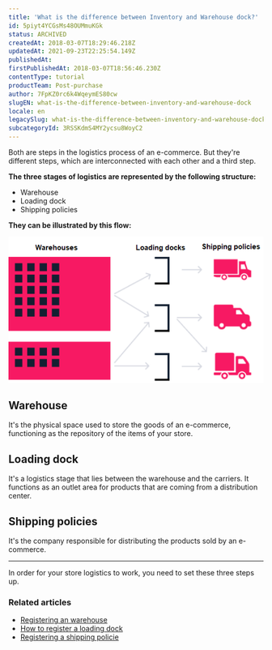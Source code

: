 ```yaml
---
title: 'What is the difference between Inventory and Warehouse dock?'
id: 5piyt4YCGsMs48OUMmuKGk
status: ARCHIVED
createdAt: 2018-03-07T18:29:46.218Z
updatedAt: 2021-09-23T22:25:54.149Z
publishedAt: 
firstPublishedAt: 2018-03-07T18:56:46.230Z
contentType: tutorial
productTeam: Post-purchase
author: 7FpKZ0rc6k4WqeymES80cw
slugEN: what-is-the-difference-between-inventory-and-warehouse-dock
locale: en
legacySlug: what-is-the-difference-between-inventory-and-warehouse-dock
subcategoryId: 3RSSKdmS4MY2ycsu8WoyC2
---
```


Both are steps in the logistics process of an e-commerce. But they're different steps, which are interconnected with each other and a third step.

__The three stages of logistics are represented by the following structure:__

- Warehouse
- Loading dock
- Shipping policies

__They can be illustrated by this flow:__

![EN Conceitos Logistics](https://raw.githubusercontent.com/vtexdocs/help-center-content/refs/heads/main/docs/en/tutorials/Shipping/Inventory%20&%20shipping%20overview/what-is-the-difference-between-inventory-and-warehouse-dock_1.png)

## Warehouse
It's the physical space used to store the goods of an e-commerce, functioning as the repository of the items of your store.

## Loading dock
It's a logistics stage that lies between the warehouse and the carriers. It functions as an outlet area for products that are coming from a distribution center.

## Shipping policies
It's the company responsible for distributing the products sold by an e-commerce.

---

In order for your store logistics to work, you need to set these three steps up.

### Related articles
- [Registering an warehouse](/en/tutorial/registering-a-stock)
- [How to register a  loading dock](/en/tutorial/how-to-register-a-dock)
- [Registering a shipping policie](/en/tutorial/registering-a-carrier)

